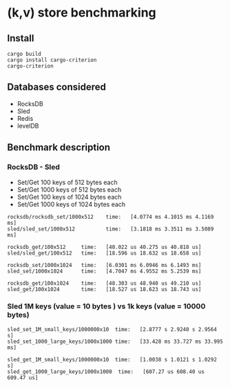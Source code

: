# (k,v) store benchmarking

## Install

```
cargo build
cargo install cargo-criterion
cargo-criterion
```



## Databases considered
* RocksDB
* Sled
* Redis
* levelDB



## Benchmark description

### RocksDB - Sled

* Set/Get 100 keys of 512 bytes each
* Set/Get 1000 keys of 512 bytes each
* Set/Get 100 keys of 1024 bytes each
* Set/Get 1000 keys of 1024 bytes each

```
rocksdb/rocksdb_set/1000x512    time:   [4.0774 ms 4.1015 ms 4.1169 ms]
sled/sled_set/1000x512          time:   [3.1818 ms 3.3511 ms 3.5089 ms]

rocksdb_get/100x512     time:   [40.022 us 40.275 us 40.818 us]
sled/sled_get/100x512   time:   [18.596 us 18.632 us 18.658 us]

rocksdb_set/1000x1024   time:   [6.0301 ms 6.0946 ms 6.1493 ms]
sled_set/1000x1024      time:   [4.7047 ms 4.9552 ms 5.2539 ms]

rocksdb_get/100x1024    time:   [48.303 us 48.940 us 49.210 us]
sled_get/100x1024       time:   [18.527 us 18.623 us 18.743 us]
```

### Sled 1M keys (value = 10 bytes ) vs 1k keys (value = 10000 bytes)
```
sled_set_1M_small_keys/1000000x10  time:   [2.8777 s 2.9240 s 2.9564 s]
sled_set_1000_large_keys/1000x1000 time:   [33.428 ms 33.727 ms 33.995 ms]

sled_get_1M_small_keys/1000000x10  time:   [1.0038 s 1.0121 s 1.0292 s]
sled_get_1000_large_keys/1000x1000  time:   [607.27 us 608.40 us 609.47 us]
```